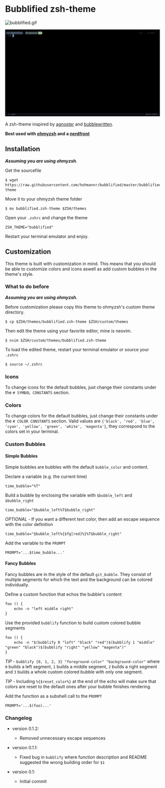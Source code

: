 # Bubblified zsh-theme

![bubblified.gif](https://raw.githubusercontent.com/hohmannr/bubblified/master/bubblified.gif)

![blackdracula18.gif](https://raw.githubusercontent.com/blackdracula18/bubblified/master/bubblified-blackdracula18.gif)

A zsh-theme inspired by [agnoster](https://github.com/agnoster/agnoster-zsh-theme) and [bubblewritten](https://github.com/paracorde/dots/blob/master/bubblewritten.zsh-theme).

**Best used with [ohmyzsh](https://github.com/ohmyzsh/ohmyzsh) and a [nerdfront](https://github.com/ryanoasis/nerd-fonts)**

## Installation

***Assuming you are using ohmyzsh***.

Get the sourcefile
```
$ wget https://raw.githubusercontent.com/hohmannr/bubblified/master/bubblified.zsh-theme
```

Move it to your ohmyzsh theme folder
```
$ mv bubblified.zsh-theme $ZSH/themes
```

Open your `.zshrc` and change the theme
```
ZSH_THEME="bubblified"
```

Restart your terminal emulator and enjoy.


## Customization

This theme is built with customization in mind. This means that you should be able to customize colors and icons aswell as add custom bubbles in the theme's style.

### What to do before

***Assuming you are using ohmyzsh***.

Before customization please copy this theme to ohmyzsh's custom theme directory.
```
$ cp $ZSH/themes/bubblified.zsh-theme $ZSH/custom/themes
```

Then edit the theme using your favorite editor, mine is neovim.
```
$ nvim $ZSH/custom/themes/bubblified.zsh-theme
```
To load the edited theme, restart your terminal emulator or source your `.zshrc`
```
$ source ~/.zshrc
```

### Icons

To change icons for the default bubbles, just change their constants under the `# SYMBOL CONSTANTS` section.

### Colors

To change colors for the default bubbles, just change their constants under the `# COLOR CONSTANTS` section. Valid values are `{'black', 'red', 'blue', 'cyan', 'yellow', 'green', 'white', 'magenta'}`, they correspond to the colors set in your terminal.

### Custom Bubbles

#### Simple Bubbles

Simple bubbles are bubbles with the default `bubble_color` and content.

Declare a variable (e.g. the current time)

```
time_bubble="%T"
```
    
Build a bubble by enclosing the variable with `$bubble_left` and `$bubble_right`

```
time_bubble="$bubble_left%T$bubble_right"
```

*OPTIONAL* - If you want a different text color, then add an escape sequence with the color definition

```
time_bubble="$bubble_left%{$fg[red]%}%T$bubble_right"
```

Add the variable to the `PROMPT`

```
PROMPT='...$time_bubble...'
```

#### Fancy Bubbles

Fancy bubbles are in the style of the default `git_bubble`. They consist of multiple segments for which the text and the background can be colored individually.

Define a custom function that echos the bubble's content
        
```
foo () {
    echo -n "left middle right"
}
```

Use the provided `bubblify` function to build custom colored bubble segments

```
foo () {
    echo -n "$(bubblify 0 "left" "black" "red")$(bubblify 1 "middle" "green" "black")$(bubblify "right" "yellow" "magenta")"
}
```

*TIP* - `bubblify {0, 1, 2, 3} "foreground-color" "background-color"` where `0` builds a left segment, `1` builds a middle segment, `2` builds a right segment and `3` builds a whole custom colored bubble with only one segment.

*TIP* - Including `%{$reset_color%}` at the end of the echo will make sure that colors are reset to the default ones after your bubble finishes rendering.

Add the function as a subshell call to the `PROMPT`

```
PROMPT='...$(foo)...'
```

### Changelog
- version 0.1.2:
    - Removed unnecessary escape sequences

- version 0.1.1:
    - Fixed bug in `bubblify` where function description and README suggested the wrong building order for `$1`

- version 0.1:
    - Initial commit
